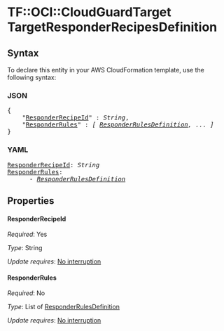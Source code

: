 # TF::OCI::CloudGuardTarget TargetResponderRecipesDefinition

## Syntax

To declare this entity in your AWS CloudFormation template, use the following syntax:

### JSON

<pre>
{
    "<a href="#responderrecipeid" title="ResponderRecipeId">ResponderRecipeId</a>" : <i>String</i>,
    "<a href="#responderrules" title="ResponderRules">ResponderRules</a>" : <i>[ <a href="responderrulesdefinition.md">ResponderRulesDefinition</a>, ... ]</i>
}
</pre>

### YAML

<pre>
<a href="#responderrecipeid" title="ResponderRecipeId">ResponderRecipeId</a>: <i>String</i>
<a href="#responderrules" title="ResponderRules">ResponderRules</a>: <i>
      - <a href="responderrulesdefinition.md">ResponderRulesDefinition</a></i>
</pre>

## Properties

#### ResponderRecipeId

_Required_: Yes

_Type_: String

_Update requires_: [No interruption](https://docs.aws.amazon.com/AWSCloudFormation/latest/UserGuide/using-cfn-updating-stacks-update-behaviors.html#update-no-interrupt)

#### ResponderRules

_Required_: No

_Type_: List of <a href="responderrulesdefinition.md">ResponderRulesDefinition</a>

_Update requires_: [No interruption](https://docs.aws.amazon.com/AWSCloudFormation/latest/UserGuide/using-cfn-updating-stacks-update-behaviors.html#update-no-interrupt)

